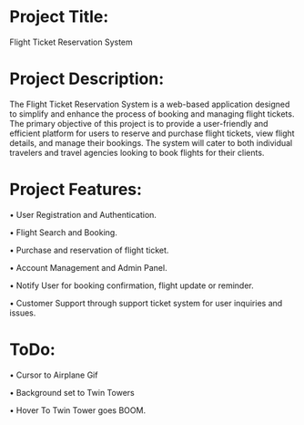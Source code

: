 # Project Title: 

Flight Ticket Reservation System

# Project Description:

The Flight Ticket Reservation System is a web-based application designed to simplify and enhance the process of booking and managing flight tickets. The primary objective of this project is to provide a user-friendly and efficient platform for users to reserve and purchase flight tickets, view flight details, and manage their bookings. The system will cater to both individual travelers and travel agencies looking to book flights for their clients.

# Project Features:

•	User Registration and Authentication.

•	Flight Search and Booking.

•	Purchase and reservation of flight ticket.

•	Account Management and Admin Panel.

•	Notify User for booking confirmation, flight update or reminder.

•	Customer Support through support ticket system for user inquiries and issues.


# ToDo:
  •	Cursor to Airplane Gif

  •	Background set to Twin Towers
  
  •	Hover To Twin Tower goes BOOM.

